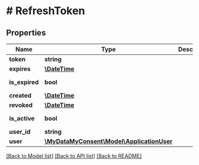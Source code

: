 # # RefreshToken

## Properties

Name | Type | Description | Notes
------------ | ------------- | ------------- | -------------
**token** | **string** |  | [optional]
**expires** | [**\DateTime**](\DateTime.md) |  | [optional]
**is_expired** | **bool** |  | [optional] [readonly]
**created** | [**\DateTime**](\DateTime.md) |  | [optional]
**revoked** | [**\DateTime**](\DateTime.md) |  | [optional]
**is_active** | **bool** |  | [optional] [readonly]
**user_id** | **string** |  | [optional]
**user** | [**\MyDataMyConsent\Model\ApplicationUser**](ApplicationUser.md) |  | [optional]

[[Back to Model list]](../../README.md#models) [[Back to API list]](../../README.md#endpoints) [[Back to README]](../../README.md)
